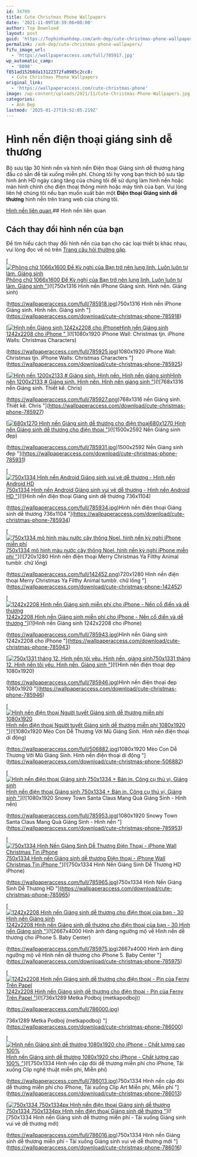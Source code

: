```yaml
---
id: 34709
title: Cute Christmas Phone Wallpapers
date: '2021-11-09T18:39:06+00:00'
author: Top Download
layout: post
guid: 'https://Tophinhanhdep.com/anh-dep/cute-christmas-phone-wallpapers/'
permalink: /anh-dep/cute-christmas-phone-wallpapers/
fifu_image_url:
  - 'https://wallpaperaccess.com/full/785917.jpg'
wp_automatic_camp:
  - '8098'
f851ad152b8da13122372fa0985c2cc8:
  - Cute Christmas Phone Wallpapers
original_link:
  - 'https://wallpaperaccess.com/cute-christmas-phone'
image: /wp-content/uploads/2021/11/Cute-Christmas-Phone-Wallpapers.jpg
categories:
  - Ảnh Đẹp
lastmod: '2025-01-27T19:52:05.219Z'
---
```

# Hình nền điện thoại giáng sinh dễ thương

Bộ sưu tập 30 hình nền và hình nền Điện thoại Giáng sinh dễ thương hàng đầu có sẵn để tải xuống miễn phí. Chúng tôi hy vọng bạn thích bộ sưu tập hình ảnh HD ngày càng tăng của chúng tôi để sử dụng làm hình nền hoặc màn hình chính cho điện thoại thông minh hoặc máy tính của bạn. Vui lòng liên hệ chúng tôi nếu bạn muốn xuất bản một **Điện thoại Giáng sinh dễ thương** hình nền trên trang web của chúng tôi.

[Hình nền liên quan ](#related) ## Hình nền liên quan

## Cách thay đổi hình nền của bạn

Để tìm hiểu cách thay đổi hình nền của bạn cho các loại thiết bị khác nhau, vui lòng đọc về nó trên [Trang câu hỏi thường gặp](https://tophinhanhdep.com/faq/).

  
[[![Phông chữ 1066x1600 Để Kỳ nghỉ của Bạn trở nên lung linh.  Luôn luôn tự làm.  Giáng sinh](https://wallpaperaccess.com/full/785917.jpg)Phông chữ 1066x1600 Để Kỳ nghỉ của Bạn trở nên lung linh. Luôn luôn tự làm. Giáng sinh "](https://wallpaperaccess.com/download/cute-christmas-phone-785917)](![750x1316 Hình nền iPhone Giáng sinh.  Hình nền.  Giáng sinh)

(https://wallpaperaccess.com/full/785918.jpg)750x1316 Hình nền iPhone Giáng sinh. Hình nền. Giáng sinh "](https://wallpaperaccess.com/download/cute-christmas-phone-785918)

[[![Hình nền Giáng sinh 1242x2208 cho iPhone](https://wallpaperaccess.com/full/785921.jpg)Hình nền Giáng sinh 1242x2208 cho iPhone " ](https://wallpaperaccess.com/download/cute-christmas-phone-785921)](![1080x1920 iPhone Wall: Christmas tjn.  iPhone Walls: Christmas Characters)

(https://wallpaperaccess.com/full/785925.jpg)1080x1920 iPhone Wall: Christmas tjn. iPhone Walls: Christmas Characters "](https://wallpaperaccess.com/download/cute-christmas-phone-785925)

[[![Hình nền 1200x2133 # Giáng sinh.  Hình nền.  Hình nền giáng sinh](https://wallpaperaccess.com/full/785926.jpg)Hình nền 1200x2133 # Giáng sinh. Hình nền. Hình nền giáng sinh "](https://wallpaperaccess.com/download/cute-christmas-phone-785926)](![768x1316 nền Giáng sinh.  Thiết kế.  Chris)

(https://wallpaperaccess.com/full/785927.png)768x1316 nền Giáng sinh. Thiết kế. Chris "](https://wallpaperaccess.com/download/cute-christmas-phone-785927)

[[![680x1270 Hình nền Giáng sinh dễ thương cho điện thoại](https://wallpaperaccess.com/full/785928.jpg)680x1270 Hình nền Giáng sinh dễ thương cho điện thoại "](https://wallpaperaccess.com/download/cute-christmas-phone-785928)](![1500x2592 Nền Giáng sinh đẹp)

(https://wallpaperaccess.com/full/785931.jpg)1500x2592 Nền Giáng sinh đẹp "](https://wallpaperaccess.com/download/cute-christmas-phone-785931)

[[![750x1334 Hình nền Android Giáng sinh vui vẻ dễ thương - Hình nền Android HD](https://wallpaperaccess.com/full/165997.jpg)750x1334 Hình nền Android Giáng sinh vui vẻ dễ thương - Hình nền Android HD "](https://wallpaperaccess.com/download/cute-christmas-phone-165997)](![Hình nền điện thoại Giáng sinh dễ thương 736x1104)

(https://wallpaperaccess.com/full/785934.jpg)Hình nền điện thoại Giáng sinh dễ thương 736x1104 "](https://wallpaperaccess.com/download/cute-christmas-phone-785934)

[[![750x1334 mô hình màu nước cây thông Noel.  hình nền kỳ nghỉ iPhone miễn phí](https://wallpaperaccess.com/full/452368.jpg)750x1334 mô hình màu nước cây thông Noel. hình nền kỳ nghỉ iPhone miễn phí "](https://wallpaperaccess.com/download/cute-christmas-phone-452368)](![720x1280 Hình nền điện thoại Merry Christmas Ya Filthy Animal tumblr.  chữ lồng)

(https://wallpaperaccess.com/full/142452.png)720x1280 Hình nền điện thoại Merry Christmas Ya Filthy Animal tumblr. chữ lồng "](https://wallpaperaccess.com/download/cute-christmas-phone-142452)

[[![1242x2208 Hình nền Giáng sinh miễn phí cho iPhone - Nền cổ điển và dễ thương](https://wallpaperaccess.com/full/785940.png)1242x2208 Hình nền Giáng sinh miễn phí cho iPhone - Nền cổ điển và dễ thương "](https://wallpaperaccess.com/download/cute-christmas-phone-785940)](![Hình nền Giáng sinh 1242x2208 cho iPhone)

(https://wallpaperaccess.com/full/785943.jpg)Hình nền Giáng sinh 1242x2208 cho iPhone "](https://wallpaperaccess.com/download/cute-christmas-phone-785943)

[[![750x1331 tháng 12.  Hình nền tôi yêu.  Hình nền, giáng sinh](https://wallpaperaccess.com/full/785944.jpg)750x1331 tháng 12. Hình nền tôi yêu. Hình nền, Giáng sinh "](https://wallpaperaccess.com/download/cute-christmas-phone-785944)](![Hình nền điện thoại đẹp 1080x1920)

(https://wallpaperaccess.com/full/785946.jpg)Hình nền điện thoại đẹp 1080x1920 "](https://wallpaperaccess.com/download/cute-christmas-phone-785946)

[[![Hình nền điện thoại Người tuyết Giáng sinh dễ thương miễn phí 1080x1920](https://wallpaperaccess.com/full/785949.jpg)Hình nền điện thoại Người tuyết Giáng sinh dễ thương miễn phí 1080x1920 "](https://wallpaperaccess.com/download/cute-christmas-phone-785949)](![1080x1920 Mèo Con Dễ Thương Với Mũ Giáng Sinh.  Hình nền điện thoại di động)

(https://wallpaperaccess.com/full/506882.jpg)1080x1920 Mèo Con Dễ Thương Với Mũ Giáng Sinh. Hình nền điện thoại di động "](https://wallpaperaccess.com/download/cute-christmas-phone-506882)

[[![Hình nền điện thoại Giáng sinh 750x1334 + Bản in.  Công cụ thú vị.  Giáng sinh](https://wallpaperaccess.com/full/272940.jpg)Hình nền điện thoại Giáng sinh 750x1334 + Bản in. Công cụ thú vị. Giáng sinh "](https://wallpaperaccess.com/download/cute-christmas-phone-272940)](![1080x1920 Snowy Town Santa Claus Mang Quà Giáng Sinh - Hình nền)

(https://wallpaperaccess.com/full/785953.jpg)1080x1920 Snowy Town Santa Claus Mang Quà Giáng Sinh - Hình nền "](https://wallpaperaccess.com/download/cute-christmas-phone-785953)

[[![750x1334 Hình Nền Giáng Sinh Dễ Thương Điện Thoại - iPhone Wall Christmas Tjn iPhone](https://wallpaperaccess.com/full/785955.jpg)750x1334 Hình nền Giáng sinh dễ thương Điện thoại - iPhone Wall Christmas Tjn iPhone "](https://wallpaperaccess.com/download/cute-christmas-phone-785955)](![750x1334 Hình Nền Giáng Sinh Dễ Thương HD iPhone)

(https://wallpaperaccess.com/full/785965.jpg)750x1334 Hình Nền Giáng Sinh Dễ Thương HD "](https://wallpaperaccess.com/download/cute-christmas-phone-785965)

[[![1242x2208 Hình nền Giáng sinh dễ thương cho điện thoại của bạn - 30 Hình nền Giáng sinh](https://wallpaperaccess.com/full/785968.jpg)1242x2208 Hình nền Giáng sinh dễ thương cho điện thoại của bạn - 30 Hình nền Giáng sinh "](https://wallpaperaccess.com/download/cute-christmas-phone-785968)](![2667x4000 Hình ảnh đáng ngưỡng mộ về Hình nền dễ thương cho iPhone 5. Baby Center)

(https://wallpaperaccess.com/full/785975.jpg)2667x4000 Hình ảnh đáng ngưỡng mộ về Hình nền dễ thương cho iPhone 5. Baby Center "](https://wallpaperaccess.com/download/cute-christmas-phone-785975)

[ [![1242x2208 Hình nền Giáng sinh dễ thương cho điện thoại - Pin của Ferny Trên Papel](https://wallpaperaccess.com/full/785983.jpg)1242x2208 Hình nền Giáng sinh dễ thương cho điện thoại - Pin của Ferny Trên Papel "](https://wallpaperaccess.com/download/cute-christmas-phone-785983)](![736x1289 Metka Podboj (metkapodboj))

(https://wallpaperaccess.com/full/786000.jpg)

736x1289 Metka Podboj (metkapodboj) "](https://wallpaperaccess.com/download/cute-christmas-phone-786000)

[[![Hình nền Giáng sinh dễ thương 1080x1920 cho iPhone - Chất lượng cao 100%](https://wallpaperaccess.com/full/165960.jpg)Hình nền Giáng sinh dễ thương 1080x1920 cho iPhone - Chất lượng cao 100% "](https://wallpaperaccess.com/download/cute-christmas-phone-165960)](![750x1334 Hình nền cặp đôi dễ thương miễn phí cho iPhone, Tải xuống Clip nghệ thuật miễn phí, Miễn phí)

(https://wallpaperaccess.com/full/786013.jpg)750x1334 Hình nền cặp đôi dễ thương miễn phí cho iPhone, Tải xuống Clip Art Miễn phí, Miễn phí "](https://wallpaperaccess.com/download/cute-christmas-phone-786013)

[[![750x1334 750x1334px Hình nền điện thoại Giáng sinh dễ thương](https://wallpaperaccess.com/full/786015.jpg)750x1334 750x1334px Hình nền điện thoại Giáng sinh dễ thương "](https://wallpaperaccess.com/download/cute-christmas-phone-786015)](![750x1334 Hình nền Giáng sinh dễ thương miễn phí - Tải xuống Giáng sinh vui vẻ dễ thương mới)

(https://wallpaperaccess.com/full/786016.jpg)750x1334 Hình nền Giáng sinh dễ thương miễn phí - Tải xuống Giáng sinh vui vẻ dễ thương mới "](https://wallpaperaccess.com/download/cute-christmas-phone-786016)
